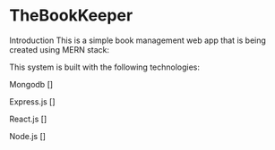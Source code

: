 # TheBookKeeper

Introduction This is a simple book management web app that is being created using MERN stack:

This system is built with the following technologies:

Mongodb []

Express.js []

React.js []

Node.js []
